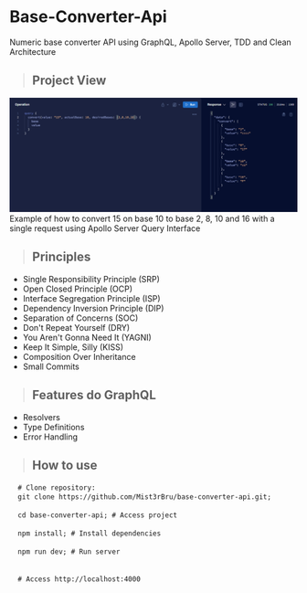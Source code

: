 # Base-Converter-Api

Numeric base converter API using GraphQL, Apollo Server, TDD and Clean Architecture

>## Project View 
![overview img](./public/example.png)
Example of how to convert 15 on base 10 to base 2, 8, 10 and 16 with a single request using Apollo Server Query Interface

> ## Principles

* Single Responsibility Principle (SRP)
* Open Closed Principle (OCP)
* Interface Segregation Principle (ISP)
* Dependency Inversion Principle (DIP)
* Separation of Concerns (SOC)
* Don't Repeat Yourself (DRY)
* You Aren't Gonna Need It (YAGNI)
* Keep It Simple, Silly (KISS)
* Composition Over Inheritance
* Small Commits


> ## Features do GraphQL

- Resolvers
- Type Definitions
- Error Handling

> ## How to use

```
  # Clone repository:
  git clone https://github.com/Mist3rBru/base-converter-api.git;

  cd base-converter-api; # Access project

  npm install; # Install dependencies

  npm run dev; # Run server


  # Access http://localhost:4000
```
